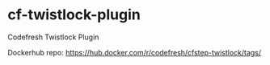 # cf-twistlock-plugin
Codefresh Twistlock Plugin

Dockerhub repo: https://hub.docker.com/r/codefresh/cfstep-twistlock/tags/
